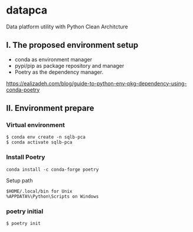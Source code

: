 # datapca
Data platform utility with Python Clean Architcture


## I. The proposed environment setup
- conda as environment manager
- pypi/pip as package repository and manager 
- Poetry as the dependency manager.

https://ealizadeh.com/blog/guide-to-python-env-pkg-dependency-using-conda-poetry


## II. Environment prepare

### Virtual environment 

```
$ conda env create -n sqlb-pca
$ conda activate sqlb-pca

```

### Install Poetry

```
conda install -c conda-forge poetry
```

Setup path 
```
$HOME/.local/bin for Unix
%APPDATA%\Python\Scripts on Windows
```


### poetry initial
```
$ poetry init
```
